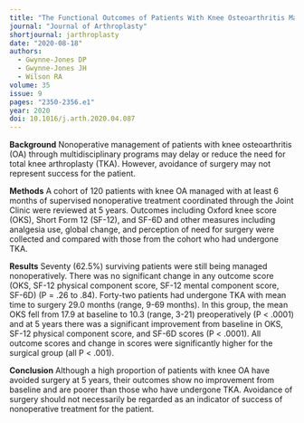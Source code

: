 ```yaml
---
title: "The Functional Outcomes of Patients With Knee Osteoarthritis Managed Nonoperatively at the Joint Clinic at 5-Year Follow-Up: Does Surgical Avoidance Mean Success?"
journal: "Journal of Arthroplasty"
shortjournal: jarthroplasty
date: "2020-08-18"
authors:
  - Gwynne-Jones DP
  - Gwynne-Jones JH
  - Wilson RA
volume: 35
issue: 9
pages: "2350-2356.e1"
year: 2020
doi: 10.1016/j.arth.2020.04.087
---
```


**Background**
Nonoperative management of patients with knee osteoarthritis (OA) through multidisciplinary programs may delay or reduce the need for total knee arthroplasty (TKA). However, avoidance of surgery may not represent success for the patient.

**Methods**
A cohort of 120 patients with knee OA managed with at least 6 months of supervised nonoperative treatment coordinated through the Joint Clinic were reviewed at 5 years. Outcomes including Oxford knee score (OKS), Short Form 12 (SF-12), and SF-6D and other measures including analgesia use, global change, and perception of need for surgery were collected and compared with those from the cohort who had undergone TKA.

**Results**
Seventy (62.5%) surviving patients were still being managed nonoperatively. There was no significant change in any outcome score (OKS, SF-12 physical component score, SF-12 mental component score, SF-6D) (P = .26 to .84). Forty-two patients had undergone TKA with mean time to surgery 29.0 months (range, 9-69 months). In this group, the mean OKS fell from 17.9 at baseline to 10.3 (range, 3-21) preoperatively (P < .0001) and at 5 years there was a significant improvement from baseline in OKS, SF-12 physical component score, and SF-6D scores (P < .0001). All outcome scores and change in scores were significantly higher for the surgical group (all P < .001).

**Conclusion**
Although a high proportion of patients with knee OA have avoided surgery at 5 years, their outcomes show no improvement from baseline and are poorer than those who have undergone TKA. Avoidance of surgery should not necessarily be regarded as an indicator of success of nonoperative treatment for the patient.
